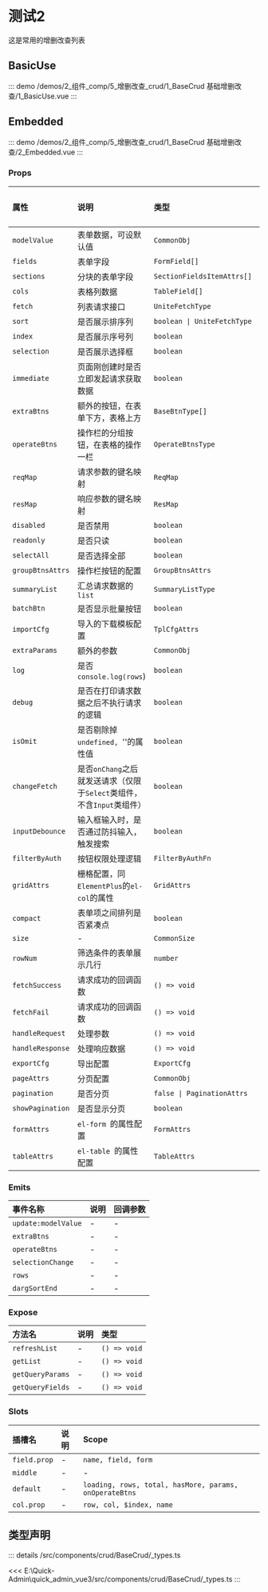# 测试2

这是常用的增删改查列表


## BasicUse
::: demo 
/demos/2_组件_comp/5_增删改查_crud/1_BaseCrud 基础增删改查/1_BasicUse.vue
:::


## Embedded
::: demo 
/demos/2_组件_comp/5_增删改查_crud/1_BaseCrud 基础增删改查/2_Embedded.vue
:::



### Props

|属性|说明|类型|默认值|
|:---|:---|:---|:---|
|`modelValue`|表单数据，可设默认值|`CommonObj`|-|
|`fields`|表单字段|`FormField[]`|-|
|`sections`|分块的表单字段|`SectionFieldsItemAttrs[]`|-|
|`cols`|表格列数据|`TableField[]`|-|
|`fetch`|列表请求接口|`UniteFetchType`|-|
|`sort`|是否展示排序列|`boolean \| UniteFetchType`|-|
|`index`|是否展示序号列|`boolean`|-|
|`selection`|是否展示选择框|`boolean`|-|
|`immediate`|页面刚创建时是否立即发起请求获取数据|`boolean`|-|
|`extraBtns`|额外的按钮，在表单下方，表格上方|`BaseBtnType[]`|-|
|`operateBtns`|操作栏的分组按钮，在表格的操作一栏|`OperateBtnsType`|-|
|`reqMap`|请求参数的键名映射|`ReqMap`|-|
|`resMap`|响应参数的键名映射|`ResMap`|-|
|`disabled`|是否禁用|`boolean`|-|
|`readonly`|是否只读|`boolean`|-|
|`selectAll`|是否选择全部|`boolean`|-|
|`groupBtnsAttrs`|操作栏按钮的配置|`GroupBtnsAttrs`|-|
|`summaryList`|汇总请求数据的 `list`|`SummaryListType`|-|
|`batchBtn`|是否显示批量按钮|`boolean`|-|
|`importCfg`|导入的下载模板配置|`TplCfgAttrs`|-|
|`extraParams`|额外的参数|`CommonObj`|-|
|`log`|是否`console.log(rows`)|`boolean`|-|
|`debug`|是否在打印请求数据之后不执行请求的逻辑|`boolean`|-|
|`isOmit`|是否剔除掉`undefined, `''的属性值|`boolean`|-|
|`changeFetch`|是否`onChang`之后就发送请求（仅限于`Select`类组件，不含`Input`类组件）|`boolean`|-|
|`inputDebounce`|输入框输入时，是否通过防抖输入，触发搜索|`boolean`|-|
|`filterByAuth`|按钮权限处理逻辑|`FilterByAuthFn`|-|
|`gridAttrs`|栅格配置，同`ElementPlus`的`el-col`的属性|`GridAttrs`|-|
|`compact`|表单项之间排列是否紧凑点|`boolean`|-|
|`size`|-|`CommonSize`|-|
|`rowNum`|筛选条件的表单展示几行|`number`|-|
|`fetchSuccess`|请求成功的回调函数|`() => void`|-|
|`fetchFail`|请求成功的回调函数|`() => void`|-|
|`handleRequest`|处理参数|`() => void`|-|
|`handleResponse`|处理响应数据|`() => void`|-|
|`exportCfg`|导出配置|`ExportCfg`|-|
|`pageAttrs`|分页配置|`CommonObj`|-|
|`pagination`|是否分页|`false \| PaginationAttrs`|-|
|`showPagination`|是否显示分页|`boolean`|-|
|`formAttrs`|`el-form `的属性配置|`FormAttrs`|-|
|`tableAttrs`|`el-table `的属性配置|`TableAttrs`|-|

### Emits

|事件名称|说明|回调参数|
|:---|:---|:---|
|`update:modelValue`|-|-|
|`extraBtns`|-|-|
|`operateBtns`|-|-|
|`selectionChange`|-|-|
|`rows`|-|-|
|`dargSortEnd`|-|-|

### Expose

|方法名|说明|类型|
|:---|:---|:---|
|`refreshList`|-|`() => void`|
|`getList`|-|`() => void`|
|`getQueryParams`|-|`() => void`|
|`getQueryFields`|-|`() => void`|

### Slots

|插槽名|说明|Scope|
|:---|:---|:---|
|`field.prop`|-|`name, field, form`|
|`middle`|-|-|
|`default`|-|`loading, rows, total, hasMore, params, onOperateBtns`|
|`col.prop`|-|`row, col, $index, name`|



## 类型声明
::: details
/src/components/crud/BaseCrud/_types.ts

<<< E:\Quick-Admin\quick_admin_vue3/src/components/crud/BaseCrud/_types.ts
:::  


